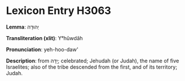 # Lexicon Entry H3063

**Lemma**: יְהוּדָה

**Transliteration (xlit)**: Yᵉhûwdâh

**Pronunciation**: yeh-hoo-daw'

**Description**:
from יָדָה; celebrated; Jehudah (or Judah), the name of five Israelites; also of the tribe descended from the first, and of its territory; Judah.
